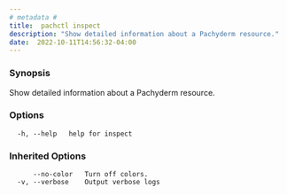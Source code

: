 ```yaml
---
# metadata # 
title:  pachctl inspect
description: "Show detailed information about a Pachyderm resource."
date:  2022-10-11T14:56:32-04:00
---
```


### Synopsis

Show detailed information about a Pachyderm resource.

### Options

```
  -h, --help   help for inspect
```

### Inherited Options

```
      --no-color   Turn off colors.
  -v, --verbose    Output verbose logs
```

